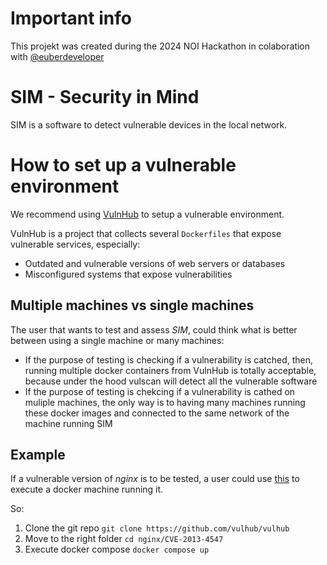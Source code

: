 # Important info

This projekt was created during the 2024 NOI Hackathon in colaboration with [@euberdeveloper](https://github.com/euberdeveloper)

# SIM - Security in Mind
SIM is a software to detect vulnerable devices in the local network.

# How to set up a vulnerable environment

We recommend using [VulnHub](https://github.com/vulhub/vulhub) to setup a vulnerable environment. 

VulnHub is a project that collects several `Dockerfiles` that expose vulnerable services, especially:
* Outdated and vulnerable versions of web servers or databases
* Misconfigured systems that expose vulnerabilities

## Multiple machines vs single machines

The user that wants to test and assess *SIM*, could think what is better between using a single machine or many machines:
* If the purpose of testing is checking if a vulnerability is catched, then, running multiple docker containers from VulnHub is totally acceptable, because under the hood vulscan will detect all the vulnerable software
* If the purpose of testing is chekcing if a vulnerability is cathed on muliple machines, the only way is to having many machines running these docker images and connected to the same network of the machine running SIM

## Example

If a vulnerable version of *nginx* is to be tested, a user could use [this](https://github.com/vulhub/vulhub/tree/master/nginx/CVE-2013-4547) to execute a docker machine running it.

So:
1. Clone the git repo `git clone https://github.com/vulhub/vulhub`
2. Move to the right folder `cd nginx/CVE-2013-4547`
3. Execute docker compose `docker compose up`

